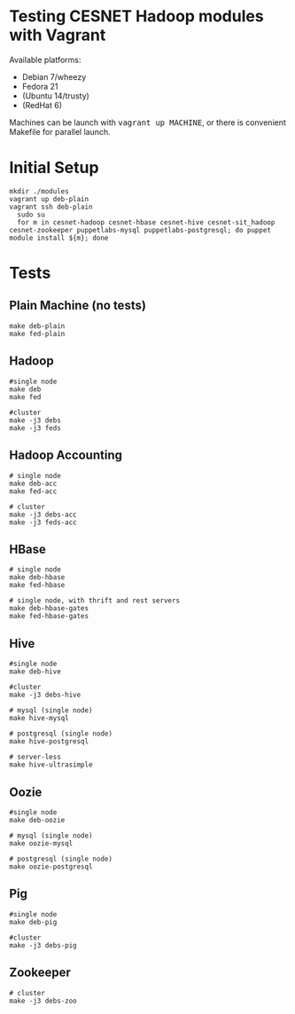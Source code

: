 # Testing CESNET Hadoop modules with Vagrant

Available platforms:

 * Debian 7/wheezy
 * Fedora 21
 * (Ubuntu 14/trusty)
 * (RedHat 6)

Machines can be launch with <tt>vagrant up MACHINE</tt>, or there is convenient Makefile for parallel launch.

# Initial Setup

    mkdir ./modules
    vagrant up deb-plain
    vagrant ssh deb-plain
      sudo su
      for m in cesnet-hadoop cesnet-hbase cesnet-hive cesnet-sit_hadoop cesnet-zookeeper puppetlabs-mysql puppetlabs-postgresql; do puppet module install ${m}; done

# Tests

## Plain Machine (no tests)
    make deb-plain
    make fed-plain

## Hadoop
    #single node
    make deb
    make fed

    #cluster
    make -j3 debs
    make -j3 feds

## Hadoop Accounting
    # single node
    make deb-acc
    make fed-acc

    # cluster
    make -j3 debs-acc
    make -j3 feds-acc

## HBase
    # single node
    make deb-hbase
    make fed-hbase

    # single node, with thrift and rest servers
    make deb-hbase-gates
    make fed-hbase-gates

## Hive
    #single node
    make deb-hive

    #cluster
    make -j3 debs-hive

    # mysql (single node)
    make hive-mysql

    # postgresql (single node)
    make hive-postgresql

    # server-less
    make hive-ultrasimple

## Oozie
    #single node
    make deb-oozie

    # mysql (single node)
    make oozie-mysql

    # postgresql (single node)
    make oozie-postgresql

## Pig
    #single node
    make deb-pig

    #cluster
    make -j3 debs-pig

## Zookeeper
    # cluster
    make -j3 debs-zoo
